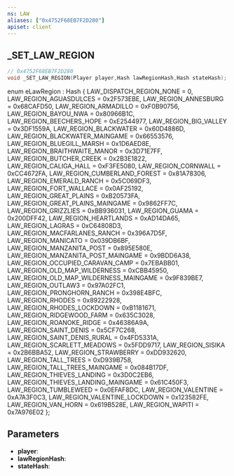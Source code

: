 ```yaml
---
ns: LAW
aliases: ["0x4752F68EB7F2D280"]
apiset: client
---
```

## _SET_LAW_REGION

```c
// 0x4752F68EB7F2D280
void _SET_LAW_REGION(Player player,Hash lawRegionHash,Hash stateHash);
```

enum eLawRegion : Hash
{
	LAW_DISPATCH_REGION_NONE = 0,
	LAW_REGION_AGUASDULCES = 0x2F573EBE,
	LAW_REGION_ANNESBURG = 0x68CAFD50,
	LAW_REGION_ARMADILLO = 0xF0B90756,
	LAW_REGION_BAYOU_NWA = 0x80966B1C,
	LAW_REGION_BEECHERS_HOPE = 0xE2544977,
	LAW_REGION_BIG_VALLEY = 0x3DF1559A,
	LAW_REGION_BLACKWATER = 0x60D4886D,
	LAW_REGION_BLACKWATER_MAINGAME = 0x66553576,
	LAW_REGION_BLUEGILL_MARSH = 0x1D6AED8E,
	LAW_REGION_BRAITHWAITE_MANOR = 0x3D71E7FF,
	LAW_REGION_BUTCHER_CREEK = 0x2B3E1822,
	LAW_REGION_CALIGA_HALL = 0xF3FE5080,
	LAW_REGION_CORNWALL = 0xCC4672FA,
	LAW_REGION_CUMBERLAND_FOREST = 0x81A78306,
	LAW_REGION_EMERALD_RANCH = 0x5C069DF3,
	LAW_REGION_FORT_WALLACE = 0x0AF25192,
	LAW_REGION_GREAT_PLAINS = 0xB20573FA,
	LAW_REGION_GREAT_PLAINS_MAINGAME = 0x9862FF7C,
	LAW_REGION_GRIZZLIES = 0xBB936031,
	LAW_REGION_GUAMA = 0x200DFF42,
	LAW_REGION_HEARTLANDS = 0xAD14DA65,
	LAW_REGION_LAGRAS = 0xC64808D3,
	LAW_REGION_MACFARLANES_RANCH = 0x396A7D5F,
	LAW_REGION_MANICATO = 0x039DB6BF,
	LAW_REGION_MANZANITA_POST = 0x895E580E,
	LAW_REGION_MANZANITA_POST_MAINGAME = 0x9BDD6A38,
	LAW_REGION_OCCUPIED_CARAVAN_CAMP = 0x7EBABB01,
	LAW_REGION_OLD_MAP_WILDERNESS = 0xCBB45950,
	LAW_REGION_OLD_MAP_WILDERNESS_MAINGAME = 0x9F839BE7,
	LAW_REGION_OUTLAW3 = 0x97A02FC1,
	LAW_REGION_PRONGHORN_RANCH = 0x398E4BFC,
	LAW_REGION_RHODES = 0x89222928,
	LAW_REGION_RHODES_LOCKDOWN = 0xB1181671,
	LAW_REGION_RIDGEWOOD_FARM = 0x635C3028,
	LAW_REGION_ROANOKE_RIDGE = 0x46386A9A,
	LAW_REGION_SAINT_DENIS = 0x5CF7C268,
	LAW_REGION_SAINT_DENIS_RURAL = 0x4FD5331A,
	LAW_REGION_SCARLETT_MEADOWS = 0x5FDD9717,
	LAW_REGION_SISIKA = 0x2B6BBA52,
	LAW_REGION_STRAWBERRY = 0xDD932620,
	LAW_REGION_TALL_TREES = 0xD939B758,
	LAW_REGION_TALL_TREES_MAINGAME = 0x084B17DF,
	LAW_REGION_THIEVES_LANDING = 0x3D0C2EB6,
	LAW_REGION_THIEVES_LANDING_MAINGAME = 0x61C450F3,
	LAW_REGION_TUMBLEWEED = 0x0EFAF8DC,
	LAW_REGION_VALENTINE = 0xA7A3F0C3,
	LAW_REGION_VALENTINE_LOCKDOWN = 0x123582FE,
	LAW_REGION_VAN_HORN = 0x619B528E,
	LAW_REGION_WAPITI = 0x7A976E02
};

## Parameters
* **player**:
* **lawRegionHash**:
* **stateHash**: